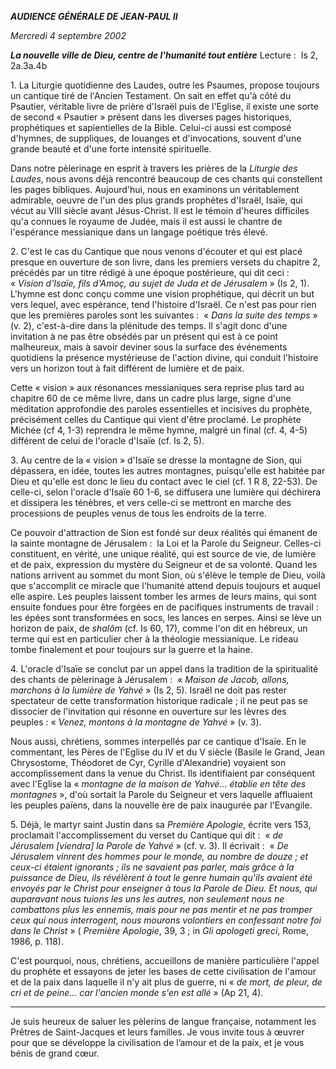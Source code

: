 ***AUDIENCE GÉNÉRALE DE JEAN-PAUL II***

*Mercredi 4 septembre 2002*

***La nouvelle ville de Dieu, centre de l'humanité tout entière*** Lecture :  Is 2, 2a.3a.4b

1. La Liturgie quotidienne des Laudes, outre les Psaumes, propose toujours un cantique tiré de l'Ancien Testament. On sait en effet qu'à côté du Psautier, véritable livre de prière d'Israël puis de l'Eglise, il existe une sorte de second « Psautier » présent dans les diverses pages historiques, prophétiques et sapientielles de la Bible. Celui-ci aussi est composé d'hymnes, de suppliques, de louanges et d'invocations, souvent d'une grande beauté et d'une forte intensité spirituelle.

Dans notre pèlerinage en esprit à travers les prières de la *Liturgie des Laudes*, nous avons déjà rencontré beaucoup de ces chants qui constellent les pages bibliques. Aujourd'hui, nous en examinons un véritablement admirable, oeuvre de l'un des plus grands prophètes d'Israël, Isaïe, qui vécut au VIII siècle avant Jésus-Christ. Il est le témoin d'heures difficiles qu'a connues le royaume de Judée, mais il est aussi le chantre de l'espérance messianique dans un langage poétique très élevé.

2. C'est le cas du Cantique que nous venons d'écouter et qui est placé presque en ouverture de son livre, dans les premiers versets du chapitre 2, précédés par un titre rédigé à une époque postérieure, qui dit ceci :  « *Vision d'Isaïe, fils d'Amoç, au sujet de Juda et de Jérusalem* » (Is 2, 1). L'hymne est donc conçu comme une vision prophétique, qui décrit un but vers lequel, avec espérance, tend l'histoire d'Israël. Ce n'est pas pour rien que les premières paroles sont les suivantes :  « *Dans la suite des temps* » (v. 2), c'est-à-dire dans la plénitude des temps. Il s'agit donc d'une invitation à ne pas être obsédés par un présent qui est à ce point malheureux, mais à savoir deviner sous la surface des événements quotidiens la présence mystérieuse de l'action divine, qui conduit l'histoire vers un horizon tout à fait différent de lumière et de paix.

Cette « vision » aux résonances messianiques sera reprise plus tard au chapitre 60 de ce même livre, dans un cadre plus large, signe d'une méditation approfondie des paroles essentielles et incisives du prophète, précisément celles du Cantique qui vient d'être proclamé. Le prophète Michée (cf 4, 1-3) reprendra le même hymne, malgré un final (cf. 4, 4-5) différent de celui de l'oracle d'Isaïe (cf. Is 2, 5).

3. Au centre de la « vision » d'Isaïe se dresse la montagne de Sion, qui dépassera, en idée, toutes les autres montagnes, puisqu'elle est habitée par Dieu et qu'elle est donc le lieu du contact avec le ciel (cf. 1 R 8, 22-53). De celle-ci, selon l'oracle d'Isaïe 60 1-6, se diffusera une lumière qui déchirera et dissipera les ténèbres, et vers celle-ci se mettront en marche des processions de peuples venus de tous les endroits de la terre.

Ce pouvoir d'attraction de Sion est fondé sur deux réalités qui émanent de la sainte montagne de Jérusalem :  la Loi et la Parole du Seigneur. Celles-ci constituent, en vérité, une unique réalité, qui est source de vie, de lumière et de paix, expression du mystère du Seigneur et de sa volonté. Quand les nations arrivent au sommet du mont Sion, où s'élève le temple de Dieu, voilà que s'accomplit ce miracle que l'humanité attend depuis toujours et auquel elle aspire. Les peuples laissent tomber les armes de leurs mains, qui sont ensuite fondues pour être forgées en de pacifiques instruments de travail :  les épées sont transformées en socs, les lances en serpes. Ainsi se lève un horizon de paix, de *shalôm* (cf. Is 60, 17), comme l'on dit en hébreux, un terme qui est en particulier cher à la théologie messianique. Le rideau tombe finalement et pour toujours sur la guerre et la haine.

4. L'oracle d'Isaïe se conclut par un appel dans la tradition de la spiritualité des chants de pèlerinage à Jérusalem :  « *Maison de Jacob, allons, marchons à la lumière de Yahvé* » (Is 2, 5). Israël ne doit pas rester spectateur de cette transformation historique radicale ; il ne peut pas se dissocier de l'invitation qui résonne en ouverture sur les lèvres des peuples : « *Venez, montons à la montagne de Yahvé* » (v. 3).

Nous aussi, chrétiens, sommes interpellés par ce cantique d'Isaïe. En le commentant, les Pères de l'Eglise du IV et du V siècle (Basile le Grand, Jean Chrysostome, Théodoret de Cyr, Cyrille d'Alexandrie) voyaient son accomplissement dans la venue du Christ. Ils identifiaient par conséquent avec l'Eglise la « *montagne de la maison de Yahvé... établie en tête des montagnes* », d'où sortait la Parole du Seigneur et vers laquelle affluaient les peuples païens, dans la nouvelle ère de paix inaugurée par l'Evangile.

5. Déjà, le martyr saint Justin dans sa *Première Apologie*, écrite vers 153, proclamait l'accomplissement du verset du Cantique qui dit :  « *de Jérusalem [viendra] la Parole de Yahvé* » (cf. v. 3). Il écrivait :  « *De Jérusalem vinrent des hommes pour le monde, au nombre de douze ; et ceux-ci étaient ignorants ; ils ne savaient pas parler, mais grâce à la puissance de Dieu, ils révélèrent à tout le genre humain qu'ils avaient été envoyés par le Christ pour enseigner à tous la Parole de Dieu. Et nous, qui auparavant nous tuions les uns les autres, non seulement nous ne combattons plus les ennemis, mais pour ne pas mentir et ne pas tromper ceux qui nous interrogent, nous mourons volontiers en confessant notre foi dans le Christ* » ( *Première Apologie*, 39, 3 ; in *Gli apologeti greci*, Rome, 1986, p. 118).

C'est pourquoi, nous, chrétiens, accueillons de manière particulière l'appel du prophète et essayons de jeter les bases de cette civilisation de l'amour et de la paix dans laquelle il n'y ait plus de guerre, ni « *de mort, de pleur, de cri et de peine... car l'ancien monde s'en est allé* » (Ap 21, 4).

***

Je suis heureux de saluer les pèlerins de langue française, notamment les Prêtres de Saint-Jacques et leurs familles. Je vous invite tous à œuvrer pour que se développe la civilisation de l’amour et de la paix, et je vous bénis de grand cœur.